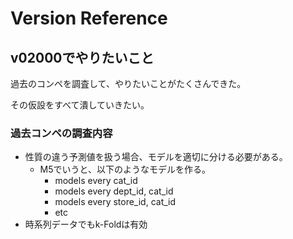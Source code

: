 # Version Reference

## v02000でやりたいこと

過去のコンペを調査して、やりたいことがたくさんできた。

その仮設をすべて潰していきたい。

### 過去コンペの調査内容
- 性質の違う予測値を扱う場合、モデルを適切に分ける必要がある。
  - M5でいうと、以下のようなモデルを作る。
    - models every cat_id
    - models every dept_id, cat_id
    - models every store_id, cat_id
    - etc
- 時系列データでもk-Foldは有効
